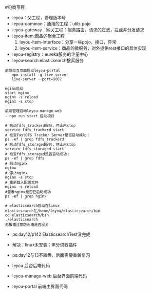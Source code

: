 #电商项目
- leyou：父工程，管理版本号
- leyou-common：通用的工程：utils,pojo
- leyou-gateway：网关工程：服务路由，请求的过滤，拦截并分发请求
- leyou-item:商品的聚合工程
    1. leyou-item-interface：分享一些pojo，接口，异常
    2. leyou-item-service：商品的微服务，对外提供rest接口的具体实现
- leyou-registry：eureka服务的注册中心
- leyou-search:elasticsearch搜索服务

```
前端交互页面启动leyou-portal
   npm install -g live-server
   live-server --port=9002
```
``` 
nginx启动
start nginx
nginx -s reload
nginx -s stop
```
```
前端管理启动leyou-manage-web
- npm run start 启动项目
```
``` 
# 启动fdfs_trackerd服务，停止用stop
service fdfs_trackerd start 
# 检查FastDFS Tracker Server是否启动成功：
ps -ef | grep fdfs_trackerd
# 启动fdfs_storaged服务，停止用stop
service fdfs_storaged start 
# 检查fdfs_storaged是否启动成功：
ps -ef | grep fdfs
# 启动nginx
nginx 
# 停止nginx
nginx -s stop 
# 重新载入配置文件
nginx -s reload
#查看nginx是否已启动成功
ps -ef | grep nginx

# elasticsearch启动在linux
elasticsearch在/home/leyou/elasticsearch/bin
cd elasticsearch/bin
./elasticsearch
无报错注意防火墙是否没关

```
- ps:day12/p142 ElasticsearchTest没完成
- 解决：linux未安装：IK分词器插件
- ps:day12与13不熟悉，后面需要重新复习

- leyou 后台后端代码
- leyou-manage-web 后台界面前端代码
- leyou-portal 前端主界面代码  
